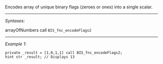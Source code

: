 Encodes array of unique binary flags (zeroes or ones) into a single scalar.


---
*Syntaxes:*

arrayOfNumbers call `BIS_fnc_encodeFlags2`

---
*Example 1:*

```sqf
private _result = [1,0,1,1] call BIS_fnc_encodeFlags2;
hint str _result; // Displays 13
```